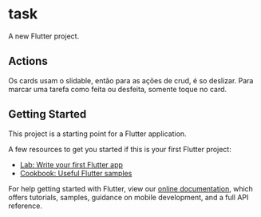 # task

A new Flutter project.

## Actions

Os cards usam o slidable, então para as ações de crud, é so deslizar. 
Para marcar uma tarefa como feita ou desfeita, somente toque no card.

## Getting Started

This project is a starting point for a Flutter application.

A few resources to get you started if this is your first Flutter project:

- [Lab: Write your first Flutter app](https://flutter.dev/docs/get-started/codelab)
- [Cookbook: Useful Flutter samples](https://flutter.dev/docs/cookbook)

For help getting started with Flutter, view our
[online documentation](https://flutter.dev/docs), which offers tutorials,
samples, guidance on mobile development, and a full API reference.
